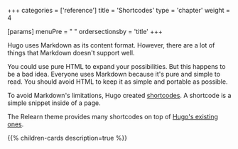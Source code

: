 +++
categories = ['reference']
title = 'Shortcodes'
type = 'chapter'
weight = 4

[params]
  menuPre = "<i class='fa-fw fas fa-shapes'></i> "
  ordersectionsby = 'title'
+++

Hugo uses Markdown as its content format. However, there are a lot of things that Markdown doesn't support well.

You could use pure HTML to expand your possibilities. But this happens to be a bad idea. Everyone uses Markdown because it's pure and simple to read. You should avoid HTML to keep it as simple and portable as possible.

To avoid Markdown's limitations, Hugo created [shortcodes](https://gohugo.io/content-management/shortcodes/). A shortcode is a simple snippet inside of a page.

The Relearn theme provides many shortcodes on top of [Hugo's existing ones](https://gohugo.io/content-management/shortcodes/#embedded-shortcodes).

{{% children-cards description=true %}}
